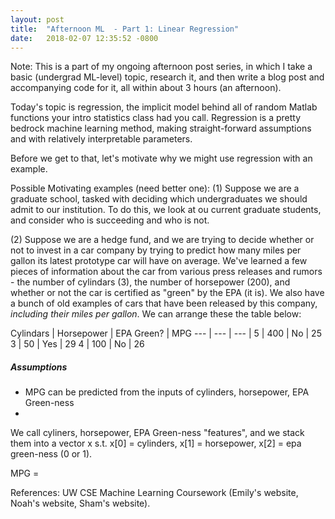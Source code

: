 ```yaml
---
layout: post
title:  "Afternoon ML  - Part 1: Linear Regression"
date:   2018-02-07 12:35:52 -0800
---
```

Note: This is a part of my ongoing afternoon post series, in which I take a 
basic (undergrad ML-level) topic, research it, and then write a blog post and
accompanying code for it, all within about 3 hours (an afternoon). 

Today's topic is regression, the implicit model behind all of random Matlab
functions your intro statistics class had you call. Regression is a pretty bedrock
machine learning method, making straight-forward assumptions and with relatively
interpretable parameters. 

Before we get to that, let's motivate why we might use regression with an example.

Possible Motivating examples (need better one):
(1) Suppose we are a graduate school, tasked with deciding which undergraduates we
should admit to our institution. To do this, we look at ou current graduate students,
and consider who is succeeding and who is not. 

(2) Suppose we are a hedge fund, and we are trying to decide whether or not to invest in
a car company by trying to predict how many miles per gallon its latest prototype 
car will have on average. 
We've learned a few pieces of information about the car from various press releases
and rumors - the number of cylindars (3), the number of horsepower (200), and whether
or not the car is certified as "green" by the EPA (it is). We also have a bunch of 
old examples of cars that have been released by this company, *including their 
miles per gallon*. We can arrange these the table below:

 Cylindars | Horsepower | EPA Green? | MPG
--- | --- | --- |
 5 | 400 | No | 25
 3 | 50 | Yes | 29
 4 | 100 | No | 26

##### Assumptions #####
* MPG can be predicted from the inputs of cylinders, horsepower, EPA Green-ness
* 

We call cyliners, horsepower, EPA Green-ness "features", and we stack them into a
vector x s.t. x[0] = cylinders, x[1] = horsepower, x[2] = epa green-ness (0 or 1).

MPG =

References: UW CSE Machine Learning Coursework (Emily's website, Noah's website,
Sham's website).
